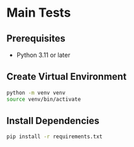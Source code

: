 # Main Tests

## Prerequisites

- Python 3.11 or later

## Create Virtual Environment

```bash
python -m venv venv
source venv/bin/activate
```

## Install Dependencies

```bash
pip install -r requirements.txt
```